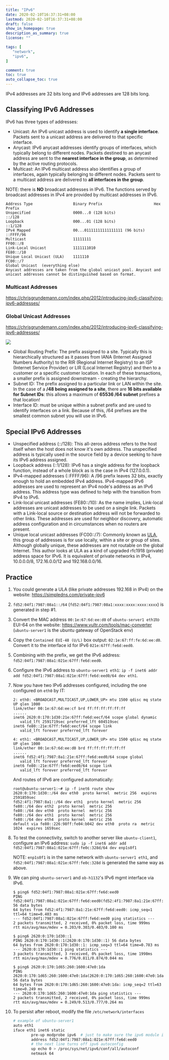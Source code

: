 ```yaml
---
title: "IPv6"
date: 2020-02-10T16:37:31+08:00
lastmod: 2020-02-10T16:37:31+08:00
draft: false
show_in_homepage: true
description_as_summary: true
license: ""

tags: [
   "network",
   "ipv6",
]

comment: true
toc: true
auto_collapse_toc: true
---
```


IPv4 addresses are 32 bits long and IPv6 addresses are 128 bits long.

## Classifying IPv6 Addresses

IPv6 has three types of addresses:
- Unicast: An IPv6 unicast address is used to identify **a single interface**. Packets sent to a unicast address are delivered to that specific interface.
- Anycast: IPv6 anycast addresses identify groups of interfaces, which typically belong to different nodes. Packets destined to an anycast address are sent to the **nearest interface in the group**, as determined by the active routing protocols.
- Multicast: An IPv6 multicast address also identifies a group of interfaces, again typically belonging to different nodes. Packets sent to a multicast address are delivered to **all interfaces in the group**.

NOTE: there is **NO** broadcast addresses in IPv6. The functions served by broadcast addresses in IPv4 are provided by multicast addresses in IPv6.

```
Address Type                  Binary Prefix                       Hex Prefix
Unspecified                   0000...0 (128 bits)                 ::/128
Loopback                      000...01 (128 bits)                 ::1/128
IPv4 Mapped                   00...01111111111111111 (96 bits)    ::FFFF/96
Multicast                     11111111                            FF00::/8
Link-Local Unicast            1111111010                          FE80::/10
Unique Local Unicast (ULA)    1111110                             FC00::/7
Global Unicast	(everything else)
Anycast addresses are taken from the global unicast pool. Anycast and unicast addresses cannot be distinguished based on format.
```

### Multicast Addresses

https://chrisgrundemann.com/index.php/2012/introducing-ipv6-classifying-ipv6-addresses/


### Global Unicast Addresses

https://chrisgrundemann.com/index.php/2012/introducing-ipv6-classifying-ipv6-addresses/

![](/images/ipv6-global-unicast-ipv6-address-format.png)

- Global Routing Prefix: The prefix assigned to a site. Typically this is hierarchically structured as it passes from IANA (Internet Assigned Numbers Authority) to the RIR (Regional Internet Registry) to an ISP (Internet Service Provider) or LIR (Local Internet Registry) and then to a customer or a specific customer location. In each of these transactions, a smaller prefix is assigned downstream - creating the hierarchy.
- Subnet ID: The prefix assigned to a particular link or LAN within the site. In the case of a **/48 being assigned to a site**, there are **16 bits available for Subnet IDs**: this allows a maximum of **65536 /64 subnet** prefixes a that location!
- Interface ID: must be unique within a subnet prefix and are used to identify interfaces on a link. Because of this, /64 prefixes are the smallest common subnet you will use in IPv6.

## Special IPv6 Addresses

- Unspecified address (::/128): This all-zeros address refers to the host itself when the host does not know it's own address. Tha unspecified address is typically used in the source field by a device seeking to have its IPv6 address assigned.
- Loopback address (::1/128): IPv6 has a single address for the loopback function, instead of a whole block as is the case in IPv4 (127.0.0.1).
- IPv4-mapped addresses (::FFFF/96): A /96 prefix leaves 32 bits, exactly enough to hold an embedded IPv4 address. IPv4-mapped IPv6 addresses are used to represent an IPv4 node's address as an IPv6 address. This address type was defined to help with the transition from IPv4 to IPv6.
- Link-local unicast addresses (FE80::/10): As the name implies, Link-local addresses are unicast addresses to be used on a single link. Packets with a Link-local source or destination address will not be forwarded to other links. These addresses are used for neighbor discovery, automatic address configuration and in circumstances when no routers are present.
- Unique local unicast addresses (FC00::/7): Commonly known as [ULA](http://en.wikipedia.org/wiki/Unique_local_address), this group of addresses is for use locally, within a site or group of sites. Although globally unique, these addresses are not routable on the global Internet. This author looks at ULA as a kind of upgraded rfc1918 (private) address space for IPv6. It is equivalent of private networks in IPv4, 10.0.0.0/8, 172.16.0.0/12 and 192.168.0.0/16.

## Practice
1. You could generate a ULA (like private addresses 192.168 in IPv4) on the website: https://simpledns.com/private-ipv6
2. `fd52:04f1:7987:08a1::/64` (`fd52:04f1:7987:08a1:xxxx:xxxx:xxxx:xxxx`) is generated in step #1.
3. Convert the MAC address `00:1e:67:6d:ee:d0` of `ubuntu-server1 eth1`to EUI-64 on the website: https://www.vultr.com/tools/mac-converter (`ubuntu-server1` is the ubuntu gateway of OpenStack env)
4. Copy the `Contained EUI-48 (U/L)` box output: `02:1e:67:ff:fe:6d:ee:d0`. Convert it to the interface id for IPv6 `021e:67ff:fe6d:eed0`.
5. Combining with the prefix, we get the IPv6 address: `fd52:04f1:7987:08a1:021e:67ff:fe6d:eed0`.
6. Configure the IPv6 address to `ubuntu-server1 eth1`: `ip -f inet6 addr add fd52:04f1:7987:08a1:021e:67ff:fe6d:eed0/64 dev eth1`.
7. Now you have two IPv6 addresses configured, including the one configured on `eth0` by IT:
    ```console
    2: eth0: <BROADCAST,MULTICAST,UP,LOWER_UP> mtu 1500 qdisc mq state UP qlen 1000
    link/ether 00:1e:67:6d:ee:cf brd ff:ff:ff:ff:ff:ff
    ......
    inet6 2620:0:170:1d30:21e:67ff:fe6d:eecf/64 scope global dynamic
       valid_lft 2591719sec preferred_lft 604519sec
    inet6 fe80::21e:67ff:fe6d:eecf/64 scope link
       valid_lft forever preferred_lft forever

    4: eth1: <BROADCAST,MULTICAST,UP,LOWER_UP> mtu 1500 qdisc mq state UP qlen 1000
    link/ether 00:1e:67:6d:ee:d0 brd ff:ff:ff:ff:ff:ff
    ......
    inet6 fd52:4f1:7987:8a1:21e:67ff:fe6d:eed0/64 scope global
       valid_lft forever preferred_lft forever
    inet6 fe80::21e:67ff:fe6d:eed0/64 scope link
       valid_lft forever preferred_lft forever
    ``` 
    And routes of IPv6 are configured automatically:
    ```console
    root@ubuntu-server1:~# ip -f inet6 route show
    2620:0:170:1d30::/64 dev eth0  proto kernel  metric 256  expires 2591859sec
    fd52:4f1:7987:8a1::/64 dev eth1  proto kernel  metric 256
    fe80::/64 dev eth2  proto kernel  metric 256
    fe80::/64 dev eth0  proto kernel  metric 256
    fe80::/64 dev eth1  proto kernel  metric 256
    fe80::/64 dev eth4  proto kernel  metric 256
    default via fe80::226:98ff:fe04:b042 dev eth0  proto ra  metric 1024  expires 1659sec
    ```
8. To test the connectivity, switch to another server like `ubuntu-client1`, configure an IPv6 address: `sudo ip -f inet6 addr add fd52:04f1:7987:08a1:021e:67ff:fe0c:328d/64 dev enp1s0f1`
   
    NOTE: `enp1s0f1` is in the same network with `ubuntu-server1 eth1`, and `fd52:04f1:7987:08a1:021e:67ff:fe0c:328d` is generated the same way as above.
9.  We can ping `ubuntu-server1` and `ob-h1132`'s IPv6 mgmt interface via IPv6.
    ```console
    $ ping6 fd52:04f1:7987:08a1:021e:67ff:fe6d:eed0
    PING fd52:04f1:7987:08a1:021e:67ff:fe6d:eed0(fd52:4f1:7987:8a1:21e:67ff:fe6d:eed0) 56 data bytes
    64 bytes from fd52:4f1:7987:8a1:21e:67ff:fe6d:eed0: icmp_seq=1 ttl=64 time=0.403 ms
    --- fd52:04f1:7987:08a1:021e:67ff:fe6d:eed0 ping statistics ---
    2 packets transmitted, 2 received, 0% packet loss, time 999ms
    rtt min/avg/max/mdev = 0.203/0.303/0.403/0.100 ms
    
    $ ping6 2620:0:170:1d30::1
    PING 2620:0:170:1d30::1(2620:0:170:1d30::1) 56 data bytes
    64 bytes from 2620:0:170:1d30::1: icmp_seq=3 ttl=64 time=0.783 ms
    --- 2620:0:170:1d30::1 ping statistics ---
    3 packets transmitted, 3 received, 0% packet loss, time 1998ms
    rtt min/avg/max/mdev = 0.776/0.811/0.874/0.044 ms

    $ ping6 2620:0:170:1d65:260:1600:47e0:1da
    PING 2620:0:170:1d65:260:1600:47e0:1da(2620:0:170:1d65:260:1600:47e0:1da) 56 data bytes
    64 bytes from 2620:0:170:1d65:260:1600:47e0:1da: icmp_seq=2 ttl=63 time=0.249 ms
    --- 2620:0:170:1d65:260:1600:47e0:1da ping statistics ---
    2 packets transmitted, 2 received, 0% packet loss, time 999ms
    rtt min/avg/max/mdev = 0.249/0.513/0.777/0.264 ms
    ```
10. To persist after reboot, modify the file `/etc/network/interfaces`
    ```bash
    # example of ubuntu-server1
    auto eth1
    iface eth1 inet6 static
            pre-up modprobe ipv6  # just to make sure the ipv6 module is loaded
            address fd52:04f1:7987:08a1:021e:67ff:fe6d:eed0
            # the next line turns off ipv6 autoconfig
            up echo 0 > /proc/sys/net/ipv6/conf/all/autoconf
            netmask 64
    ```
